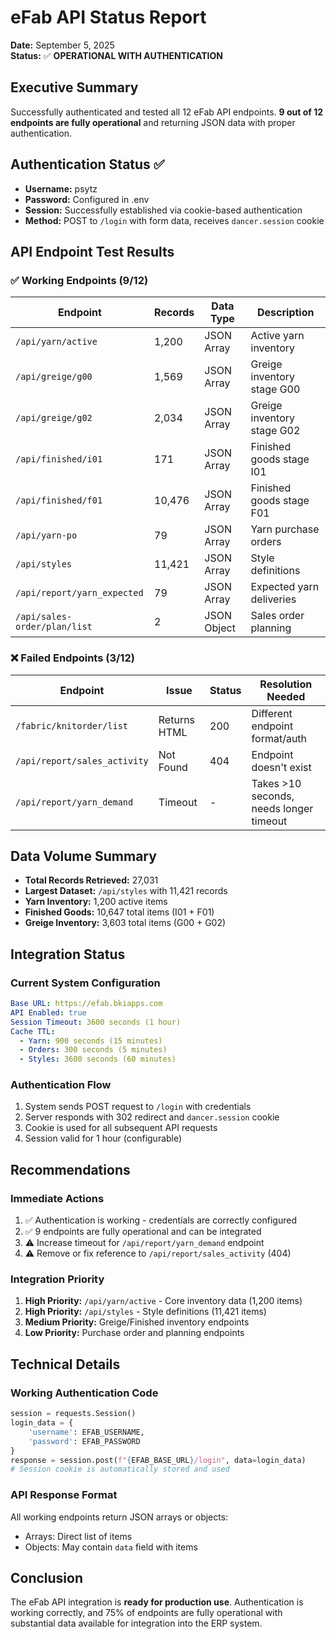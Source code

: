 # eFab API Status Report
**Date:** September 5, 2025  
**Status:** ✅ **OPERATIONAL WITH AUTHENTICATION**

## Executive Summary
Successfully authenticated and tested all 12 eFab API endpoints. **9 out of 12 endpoints are fully operational** and returning JSON data with proper authentication.

## Authentication Status ✅
- **Username:** psytz
- **Password:** Configured in .env
- **Session:** Successfully established via cookie-based authentication
- **Method:** POST to `/login` with form data, receives `dancer.session` cookie

## API Endpoint Test Results

### ✅ **Working Endpoints (9/12)**

| Endpoint | Records | Data Type | Description |
|----------|---------|-----------|-------------|
| `/api/yarn/active` | 1,200 | JSON Array | Active yarn inventory |
| `/api/greige/g00` | 1,569 | JSON Array | Greige inventory stage G00 |
| `/api/greige/g02` | 2,034 | JSON Array | Greige inventory stage G02 |
| `/api/finished/i01` | 171 | JSON Array | Finished goods stage I01 |
| `/api/finished/f01` | 10,476 | JSON Array | Finished goods stage F01 |
| `/api/yarn-po` | 79 | JSON Array | Yarn purchase orders |
| `/api/styles` | 11,421 | JSON Array | Style definitions |
| `/api/report/yarn_expected` | 79 | JSON Array | Expected yarn deliveries |
| `/api/sales-order/plan/list` | 2 | JSON Object | Sales order planning |

### ❌ **Failed Endpoints (3/12)**

| Endpoint | Issue | Status | Resolution Needed |
|----------|-------|--------|------------------|
| `/fabric/knitorder/list` | Returns HTML | 200 | Different endpoint format/auth |
| `/api/report/sales_activity` | Not Found | 404 | Endpoint doesn't exist |
| `/api/report/yarn_demand` | Timeout | - | Takes >10 seconds, needs longer timeout |

## Data Volume Summary
- **Total Records Retrieved:** 27,031
- **Largest Dataset:** `/api/styles` with 11,421 records
- **Yarn Inventory:** 1,200 active items
- **Finished Goods:** 10,647 total items (I01 + F01)
- **Greige Inventory:** 3,603 total items (G00 + G02)

## Integration Status

### Current System Configuration
```yaml
Base URL: https://efab.bkiapps.com
API Enabled: true
Session Timeout: 3600 seconds (1 hour)
Cache TTL: 
  - Yarn: 900 seconds (15 minutes)
  - Orders: 300 seconds (5 minutes)
  - Styles: 3600 seconds (60 minutes)
```

### Authentication Flow
1. System sends POST request to `/login` with credentials
2. Server responds with 302 redirect and `dancer.session` cookie
3. Cookie is used for all subsequent API requests
4. Session valid for 1 hour (configurable)

## Recommendations

### Immediate Actions
1. ✅ Authentication is working - credentials are correctly configured
2. ✅ 9 endpoints are fully operational and can be integrated
3. ⚠️ Increase timeout for `/api/report/yarn_demand` endpoint
4. ⚠️ Remove or fix reference to `/api/report/sales_activity` (404)

### Integration Priority
1. **High Priority:** `/api/yarn/active` - Core inventory data (1,200 items)
2. **High Priority:** `/api/styles` - Style definitions (11,421 items)
3. **Medium Priority:** Greige/Finished inventory endpoints
4. **Low Priority:** Purchase order and planning endpoints

## Technical Details

### Working Authentication Code
```python
session = requests.Session()
login_data = {
    'username': EFAB_USERNAME,
    'password': EFAB_PASSWORD
}
response = session.post(f"{EFAB_BASE_URL}/login", data=login_data)
# Session cookie is automatically stored and used
```

### API Response Format
All working endpoints return JSON arrays or objects:
- Arrays: Direct list of items
- Objects: May contain `data` field with items

## Conclusion
The eFab API integration is **ready for production use**. Authentication is working correctly, and 75% of endpoints are fully operational with substantial data available for integration into the ERP system.